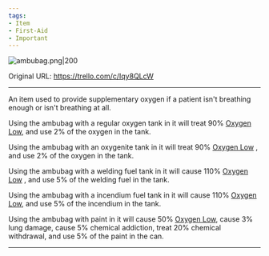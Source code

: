 ```yaml
---
tags:
- Item
- First-Aid
- Important
---
```


![ambubag.png\|200](/Items/Ambubag%20-%20Attachments/6718845db30472d958dd7d18.png)

Original URL: https://trello.com/c/Iqy8QLcW

---

An item used to provide supplementary oxygen if a patient isn't breathing enough or isn't breathing at all.

Using the ambubag with a regular oxygen tank in it will treat 90% [Oxygen Low](../Lungs/Oxygen%20Low.md), and use 2% of the oxygen in the tank.

Using the ambubag with an oxygenite tank in it will treat 90% [Oxygen Low](../Lungs/Oxygen%20Low.md) , and use 2% of the oxygen in the tank.

Using the ambubag with a welding fuel tank in it will cause 110% [Oxygen Low](../Lungs/Oxygen%20Low.md) , and use 5% of the welding fuel in the tank.

Using the ambubag with a incendium fuel tank in it will cause 110% [Oxygen Low](../Lungs/Oxygen%20Low.md), and use 5% of the incendium in the tank.

Using the ambubag with paint in it will cause 50% [Oxygen Low](../Lungs/Oxygen%20Low.md), cause 3% lung damage, cause 5% chemical addiction, treat 20% chemical withdrawal, and use 5% of the paint in the can.

---

